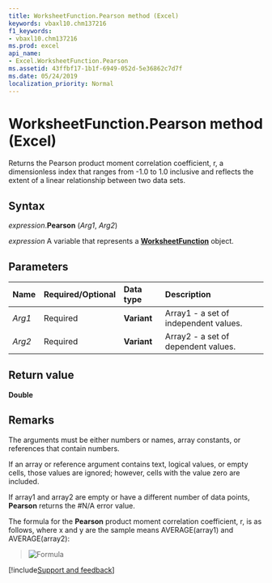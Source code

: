```yaml
---
title: WorksheetFunction.Pearson method (Excel)
keywords: vbaxl10.chm137216
f1_keywords:
- vbaxl10.chm137216
ms.prod: excel
api_name:
- Excel.WorksheetFunction.Pearson
ms.assetid: 43ffbf17-1b1f-6949-052d-5e36862c7d7f
ms.date: 05/24/2019
localization_priority: Normal
---
```



# WorksheetFunction.Pearson method (Excel)

Returns the Pearson product moment correlation coefficient, r, a dimensionless index that ranges from -1.0 to 1.0 inclusive and reflects the extent of a linear relationship between two data sets.


## Syntax

_expression_.**Pearson** (_Arg1_, _Arg2_)

_expression_ A variable that represents a **[WorksheetFunction](Excel.WorksheetFunction.md)** object.


## Parameters

|Name|Required/Optional|Data type|Description|
|:-----|:-----|:-----|:-----|
| _Arg1_|Required| **Variant**|Array1 - a set of independent values.|
| _Arg2_|Required| **Variant**|Array2 - a set of dependent values.|

## Return value

**Double**


## Remarks

The arguments must be either numbers or names, array constants, or references that contain numbers.
    
If an array or reference argument contains text, logical values, or empty cells, those values are ignored; however, cells with the value zero are included.
    
If array1 and array2 are empty or have a different number of data points, **Pearson** returns the #N/A error value.
    
The formula for the **Pearson** product moment correlation coefficient, r, is as follows, where x and y are the sample means AVERAGE(array1) and AVERAGE(array2): 

> ![Formula](../images/awfpears_ZA06051230.gif)
    



[!include[Support and feedback](~/includes/feedback-boilerplate.md)]
